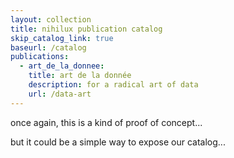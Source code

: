 ```yaml
---
layout: collection
title: nihilux publication catalog
skip_catalog_link: true
baseurl: /catalog
publications:
  - art_de_la_donnee:
    title: art de la donnée
    description: for a radical art of data  
    url: /data-art
---
```


once again, this is a kind of proof of concept...

but it could be a simple way to expose our catalog...
